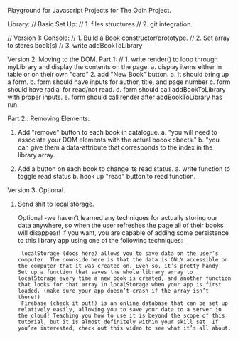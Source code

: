 Playground for Javascript Projects for The Odin Project.

Library:
// Basic Set Up:
// 1. files structures
// 2. git integration.

// Version 1: Console:
// 1. Build a Book constructor/prototype.
// 2. Set array to stores book(s)
// 3. write addBookToLibrary

Version 2: Moving to the DOM.
Part 1:
// 1. write render() to loop through myLibrary and display the contents on the page.
    a. display items either in table or on their own "card"
2. add "New Book" button.
    a. It should bring up a form.
    b. form should have inputs for author, title, and page number
    c. form should have radial for read/not read.
    d. form should call addBookToLibrary with proper inputs.
    e. form should call render after addBookToLibrary has run.

Part 2.: Removing Elements:
1. Add "remove" button to each book in catalogue.
    a. "you will need to associate your DOM elements with the actual boook obects."
    b. "you can give them a data-attribute that corresponds to the index in the library array.

2. Add a button on each book to change its read status.
    a. write function to toggle read status
    b. hook up "read" button to read function.

Version 3: Optional.
1. Send shit to local storage.

    Optional -we haven’t learned any techniques for actually storing our data anywhere, so when the user refreshes the page all of their books
     will disappear! If you want, you are capable of adding some persistence to this library app using one of the following techniques:

        localStorage (docs here) allows you to save data on the user’s computer. The downside here is that the data is ONLY accessible on the computer that it was created on. Even so, it’s pretty handy! Set up a function that saves the whole library array to localStorage every time a new book is created, and another function that looks for that array in localStorage when your app is first loaded. (make sure your app doesn’t crash if the array isn’t there!)
        Firebase (check it out!) is an online database that can be set up relatively easily, allowing you to save your data to a server in the cloud! Teaching you how to use it is beyond the scope of this tutorial, but it is almost definitely within your skill set. If you’re interested, check out this video to see what it’s all about.



